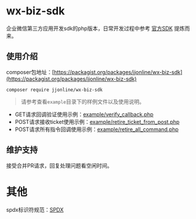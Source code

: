 # wx-biz-sdk
 
企业微信第三方应用开发sdk的php版本，日常开发过程中参考 [官方SDK](https://github.com/sbzhu/weworkapi_php/blob/master/callback/pkcs7Encoder.php) 提炼而来。

## 使用介绍

composer包地址：[https://packagist.org/packages/jjonline/wx-biz-sdk](https://packagist.org/packages/jjonline/wx-biz-sdk)

````
composer require jjonline/wx-biz-sdk
````

> 请参考查看`example`目录下的样例文件以及使用说明。

* GET请求回调验证使用示例：[example/verify_callback.php](https://github.com/jjonline/wx-biz-sdk/blob/master/example/verify_callback.php)
* POST请求接收ticket使用示例：[example/retire_ticket_from_post.php](https://github.com/jjonline/wx-biz-sdk/blob/master/example/retire_ticket_from_post.php)
* POST请求所有指令回调使用示例：[example/retire_all_command.php](https://github.com/jjonline/wx-biz-sdk/blob/master/example/retire_all_command.php)

## 维护支持

接受合并PR请求，回复处理问题看空闲时间。

# 其他

spdx标识符规范：[SPDX](https://spdx.org/licenses/)
